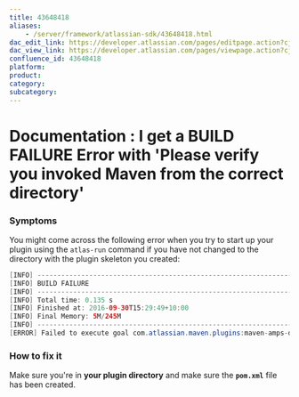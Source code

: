 ```yaml
---
title: 43648418
aliases:
    - /server/framework/atlassian-sdk/43648418.html
dac_edit_link: https://developer.atlassian.com/pages/editpage.action?cjm=wozere&pageId=43648418
dac_view_link: https://developer.atlassian.com/pages/viewpage.action?cjm=wozere&pageId=43648418
confluence_id: 43648418
platform:
product:
category:
subcategory:
---
```

# Documentation : I get a BUILD FAILURE Error with 'Please verify you invoked Maven from the correct directory'

### Symptoms

You might come across the following error when you try to start up your plugin using the `atlas-run` command if you have not changed to the directory with the plugin skeleton you created:

``` java
[INFO] ------------------------------------------------------------------------
[INFO] BUILD FAILURE
[INFO] ------------------------------------------------------------------------
[INFO] Total time: 0.135 s
[INFO] Finished at: 2016-09-30T15:29:49+10:00
[INFO] Final Memory: 5M/245M
[INFO] ------------------------------------------------------------------------
[ERROR] Failed to execute goal com.atlassian.maven.plugins:maven-amps-dispatcher-plugin:6.2.6:run (default-cli): Goal requires a project to execute but there is no POM in this directory (/Users/mpaisley/Test). Please verify you invoked Maven from the correct directory. -> [Help 1]
```

### How to fix it

Make sure you're in **your plugin directory** and make sure the **`pom.xml`** file has been created. 

























